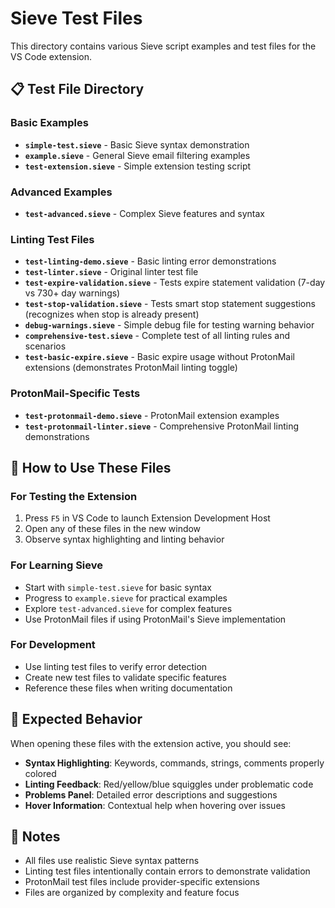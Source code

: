 # Sieve Test Files

This directory contains various Sieve script examples and test files for the VS Code extension.

## 📋 Test File Directory

### Basic Examples
- **`simple-test.sieve`** - Basic Sieve syntax demonstration
- **`example.sieve`** - General Sieve email filtering examples  
- **`test-extension.sieve`** - Simple extension testing script

### Advanced Examples
- **`test-advanced.sieve`** - Complex Sieve features and syntax

### Linting Test Files
- **`test-linting-demo.sieve`** - Basic linting error demonstrations
- **`test-linter.sieve`** - Original linter test file
- **`test-expire-validation.sieve`** - Tests expire statement validation (7-day vs 730+ day warnings)
- **`test-stop-validation.sieve`** - Tests smart stop statement suggestions (recognizes when stop is already present)
- **`debug-warnings.sieve`** - Simple debug file for testing warning behavior
- **`comprehensive-test.sieve`** - Complete test of all linting rules and scenarios
- **`test-basic-expire.sieve`** - Basic expire usage without ProtonMail extensions (demonstrates ProtonMail linting toggle)

### ProtonMail-Specific Tests
- **`test-protonmail-demo.sieve`** - ProtonMail extension examples
- **`test-protonmail-linter.sieve`** - Comprehensive ProtonMail linting demonstrations

## 🧪 How to Use These Files

### For Testing the Extension
1. Press `F5` in VS Code to launch Extension Development Host
2. Open any of these files in the new window
3. Observe syntax highlighting and linting behavior

### For Learning Sieve
- Start with `simple-test.sieve` for basic syntax
- Progress to `example.sieve` for practical examples
- Explore `test-advanced.sieve` for complex features
- Use ProtonMail files if using ProtonMail's Sieve implementation

### For Development
- Use linting test files to verify error detection
- Create new test files to validate specific features
- Reference these files when writing documentation

## 🎯 Expected Behavior

When opening these files with the extension active, you should see:
- **Syntax Highlighting**: Keywords, commands, strings, comments properly colored
- **Linting Feedback**: Red/yellow/blue squiggles under problematic code
- **Problems Panel**: Detailed error descriptions and suggestions
- **Hover Information**: Contextual help when hovering over issues

## 📝 Notes

- All files use realistic Sieve syntax patterns
- Linting test files intentionally contain errors to demonstrate validation
- ProtonMail test files include provider-specific extensions
- Files are organized by complexity and feature focus
